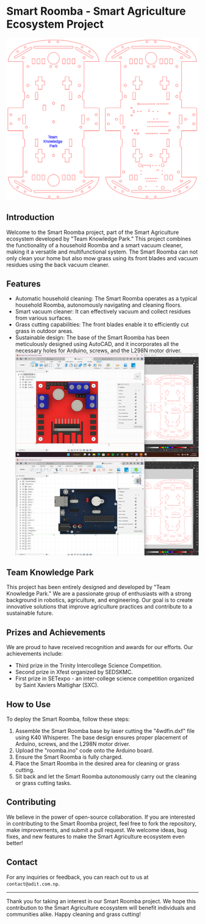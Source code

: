 # Smart Roomba - Smart Agriculture Ecosystem Project

![Smart Roomba](roomba.svg)


## Introduction

Welcome to the Smart Roomba project, part of the Smart Agriculture ecosystem developed by "Team Knowledge Park." This project combines the functionality of a household Roomba and a smart vacuum cleaner, making it a versatile and multifunctional system. The Smart Roomba can not only clean your home but also mow grass using its front blades and vacuum residues using the back vacuum cleaner.

## Features

- Automatic household cleaning: The Smart Roomba operates as a typical household Roomba, autonomously navigating and cleaning floors.
- Smart vacuum cleaner: It can effectively vacuum and collect residues from various surfaces.
- Grass cutting capabilities: The front blades enable it to efficiently cut grass in outdoor areas.
- Sustainable design: The base of the Smart Roomba has been meticulously designed using AutoCAD, and it incorporates all the necessary holes for Arduino, screws, and the L298N motor driver.
![L292n](oriebntation%202.png)
![Arduino](orientation.png)


## Team Knowledge Park

This project has been entirely designed and developed by "Team Knowledge Park." We are a passionate group of enthusiasts with a strong background in robotics, agriculture, and engineering. Our goal is to create innovative solutions that improve agriculture practices and contribute to a sustainable future.

## Prizes and Achievements

We are proud to have received recognition and awards for our efforts. Our achievements include:

- Third prize in the Trinity Intercollege Science Competition.
- Second prize in Xfest organized by SEDSKMC.
- First prize in SETexpo - an inter-college science competition organized by Saint Xaviers Maitighar (SXC).

## How to Use

To deploy the Smart Roomba, follow these steps:

1. Assemble the Smart Roomba base by laser cutting the "4wdfin.dxf" file using K40 Whisperer. The base design ensures proper placement of Arduino, screws, and the L298N motor driver.
2. Upload the "roomba.ino" code onto the Arduino board.
3. Ensure the Smart Roomba is fully charged.
4. Place the Smart Roomba in the desired area for cleaning or grass cutting.
5. Sit back and let the Smart Roomba autonomously carry out the cleaning or grass cutting tasks.

## Contributing

We believe in the power of open-source collaboration. If you are interested in contributing to the Smart Roomba project, feel free to fork the repository, make improvements, and submit a pull request. We welcome ideas, bug fixes, and new features to make the Smart Agriculture ecosystem even better!


## Contact

For any inquiries or feedback, you can reach out to us at `contact@adit.com.np`.

---

Thank you for taking an interest in our Smart Roomba project. We hope this contribution to the Smart Agriculture ecosystem will benefit individuals and communities alike. Happy cleaning and grass cutting!